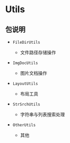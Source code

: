 # Utils

## 包说明

+ `FileDirUtils`
    + 文件路径存储操作
    
+ `ImgDocUtils`
    + 图片文档操作
    
+ `LayoutUtils`
    + 布局工具

+ `StrSrchUtils`
    + 字符串与列表搜索处理

+ `OtherUtils`
    + 其他
